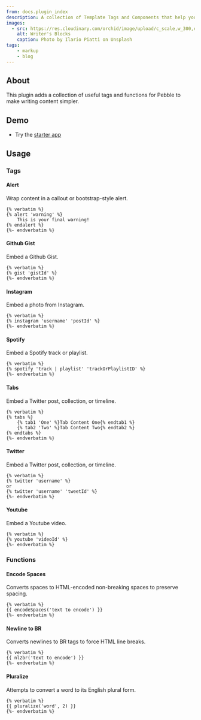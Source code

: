```yaml
---
from: docs.plugin_index
description: A collection of Template Tags and Components that help you get past the writer's block and make building your site a dream.
images:
  - src: https://res.cloudinary.com/orchid/image/upload/c_scale,w_300,e_blur:150/v1524973072/plugins/writersblocks.jpg
    alt: Writer's Blocks
    caption: Photo by Ilario Piatti on Unsplash
tags:
    - markup
    - blog
---
```


## About

This plugin adds a collection of useful tags and functions for Pebble to make writing content simpler.

## Demo

- Try the [starter app](https://github.com/JavaEden/OrchidStarter)

## Usage

### Tags

#### Alert

Wrap content in a callout or bootstrap-style alert.

```jinja
{% verbatim %}
{% alert 'warning' %}
    This is your final warning!
{% endalert %}
{%- endverbatim %}
```

#### Github Gist

Embed a Github Gist.

```jinja
{% verbatim %}
{% gist 'gistId' %}
{%- endverbatim %}
```

#### Instagram

Embed a photo from Instagram.

```jinja
{% verbatim %}
{% instagram 'username' 'postId' %}
{%- endverbatim %}
```

#### Spotify

Embed a Spotify track or playlist.

```jinja
{% verbatim %}
{% spotify 'track | playlist' 'trackOrPlaylistID' %}
{%- endverbatim %}
```

#### Tabs

Embed a Twitter post, collection, or timeline.

```jinja
{% verbatim %}
{% tabs %}
    {% tab1 'One' %}Tab Content One{% endtab1 %}
    {% tab2 'Two' %}Tab Content Two{% endtab2 %}
{% endtabs %}
{%- endverbatim %}
```

#### Twitter

Embed a Twitter post, collection, or timeline.

```jinja
{% verbatim %}
{% twitter 'username' %}
or
{% twitter 'username' 'tweetId' %}
{%- endverbatim %}
```

#### Youtube

Embed a Youtube video.

```jinja
{% verbatim %}
{% youtube 'videoId' %}
{%- endverbatim %}
```

### Functions

#### Encode Spaces

Converts spaces to HTML-encoded non-breaking spaces to preserve spacing.

```jinja
{% verbatim %}
{{ encodeSpaces('text to encode') }}
{%- endverbatim %}
```

#### Newline to BR

Converts newlines to BR tags to force HTML line breaks.

```jinja
{% verbatim %}
{{ nl2br('text to encode') }}
{%- endverbatim %}
```

#### Pluralize

Attempts to convert a word to its English plural form.

```jinja
{% verbatim %}
{{ pluralize('word', 2) }}
{%- endverbatim %}
```
